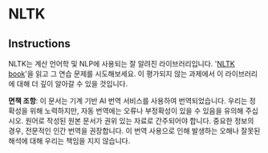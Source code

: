 # NLTK

## Instructions

NLTK는 계산 언어학 및 NLP에 사용되는 잘 알려진 라이브러리입니다. '[NLTK book](https://www.nltk.org/book/)'을 읽고 그 연습 문제를 시도해보세요. 이 평가되지 않는 과제에서 이 라이브러리에 대해 더 깊이 알아갈 수 있을 것입니다.

**면책 조항**:
이 문서는 기계 기반 AI 번역 서비스를 사용하여 번역되었습니다. 우리는 정확성을 위해 노력하지만, 자동 번역에는 오류나 부정확성이 있을 수 있음을 유의해 주십시오. 원어로 작성된 원본 문서가 권위 있는 자료로 간주되어야 합니다. 중요한 정보의 경우, 전문적인 인간 번역을 권장합니다. 이 번역 사용으로 인해 발생하는 오해나 잘못된 해석에 대해 우리는 책임을 지지 않습니다.